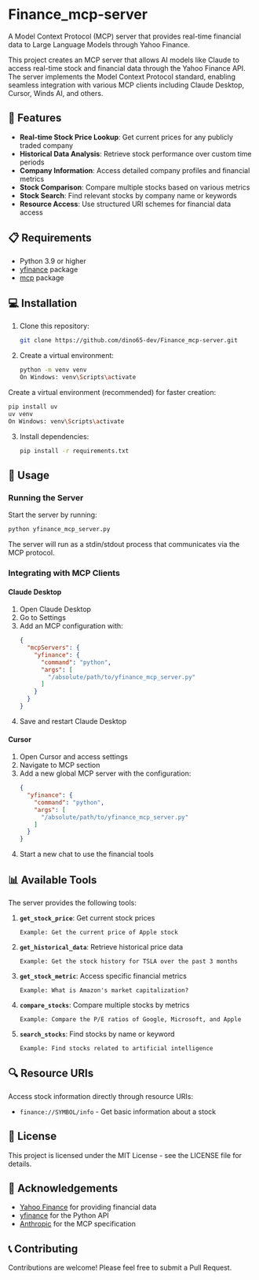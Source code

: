 # Finance_mcp-server

A Model Context Protocol (MCP) server that provides real-time financial data to Large Language Models through Yahoo Finance.


This project creates an MCP server that allows AI models like Claude to access real-time stock and financial data through the Yahoo Finance API. The server implements the Model Context Protocol standard, enabling seamless integration with various MCP clients including Claude Desktop, Cursor, Winds AI, and others.

## 🚀 Features

- **Real-time Stock Price Lookup**: Get current prices for any publicly traded company
- **Historical Data Analysis**: Retrieve stock performance over custom time periods
- **Company Information**: Access detailed company profiles and financial metrics
- **Stock Comparison**: Compare multiple stocks based on various metrics
- **Stock Search**: Find relevant stocks by company name or keywords
- **Resource Access**: Use structured URI schemes for financial data access

## 📋 Requirements

- Python 3.9 or higher
- [yfinance](https://pypi.org/project/yfinance/) package
- [mcp](https://pypi.org/project/mcp/) package

## 💻 Installation

1. Clone this repository:
   ```bash
   git clone https://github.com/dino65-dev/Finance_mcp-server.git
   ```

2. Create a virtual environment:
   ```bash
   python -m venv venv
   On Windows: venv\Scripts\activate
   ```
 Create a virtual environment (recommended) for faster creation:
   ```bash
   pip install uv
   uv venv
   On Windows: venv\Scripts\activate
   ```

3. Install dependencies:
   ```bash
   pip install -r requirements.txt
   ```

## 🔧 Usage

### Running the Server

Start the server by running:

```bash
python yfinance_mcp_server.py
```

The server will run as a stdin/stdout process that communicates via the MCP protocol.

### Integrating with MCP Clients

#### Claude Desktop

1. Open Claude Desktop
2. Go to Settings
3. Add an MCP configuration with:
   ```json
   {
     "mcpServers": {
       "yfinance": {
         "command": "python",
         "args": [
           "/absolute/path/to/yfinance_mcp_server.py"
         ]
       }
     }
   }
   ```
4. Save and restart Claude Desktop

#### Cursor

1. Open Cursor and access settings
2. Navigate to MCP section
3. Add a new global MCP server with the configuration:
   ```json
   {
     "yfinance": {
       "command": "python",
       "args": [
         "/absolute/path/to/yfinance_mcp_server.py"
       ]
     }
   }
   ```
4. Start a new chat to use the financial tools

## 📊 Available Tools

The server provides the following tools:

1. **`get_stock_price`**: Get current stock prices
   ```
   Example: Get the current price of Apple stock
   ```

2. **`get_historical_data`**: Retrieve historical price data
   ```
   Example: Get the stock history for TSLA over the past 3 months
   ```

3. **`get_stock_metric`**: Access specific financial metrics
   ```
   Example: What is Amazon's market capitalization?
   ```

4. **`compare_stocks`**: Compare multiple stocks by metrics
   ```
   Example: Compare the P/E ratios of Google, Microsoft, and Apple
   ```

5. **`search_stocks`**: Find stocks by name or keyword
   ```
   Example: Find stocks related to artificial intelligence
   ```

## 🔍 Resource URIs

Access stock information directly through resource URIs:

- `finance://SYMBOL/info` - Get basic information about a stock

## 📄 License

This project is licensed under the MIT License - see the LICENSE file for details.

## 🙏 Acknowledgements

- [Yahoo Finance](https://finance.yahoo.com/) for providing financial data
- [yfinance](https://github.com/ranaroussi/yfinance) for the Python API
- [Anthropic](https://modelcontextprotocol.io/introduction) for the MCP specification

## 📞 Contributing

Contributions are welcome! Please feel free to submit a Pull Request.
